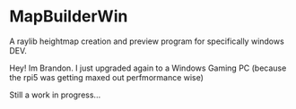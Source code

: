 # MapBuilderWin

A raylib heightmap creation and preview program for specifically windows DEV.

Hey! Im Brandon. I just upgraded again to a Windows Gaming PC (because the rpi5 was getting maxed out perfmormance wise)

Still a work in progress...














